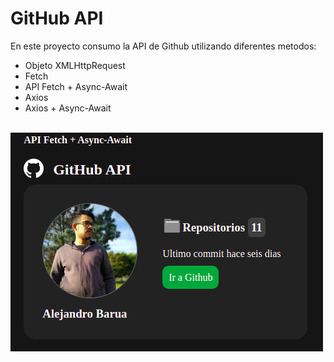 # GitHub API

En este proyecto consumo la API de Github utilizando diferentes metodos:

- Objeto XMLHttpRequest
- Fetch
- API Fetch + Async-Await
- Axios
- Axios + Async-Await

<br>
<img src="./images/preview.png">
<br>
